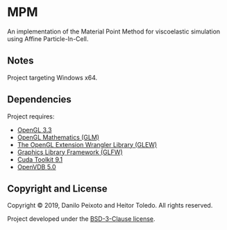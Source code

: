 # MPM
An implementation of the Material Point Method for viscoelastic simulation using Affine Particle-In-Cell.

Notes
-----
Project targeting Windows x64.

Dependencies
------------
Project requires:

* [OpenGL 3.3](https://www.opengl.org)
* [OpenGL Mathematics (GLM)](https://glm.g-truc.net)
* [The OpenGL Extension Wrangler Library (GLEW)](http://glew.sourceforge.net)
* [Graphics Library Framework (GLFW)](https://www.glfw.org)
* [Cuda Toolkit 9.1](https://developer.nvidia.com/cuda-toolkit)
* [OpenVDB 5.0](https://www.openvdb.org)

Copyright and License
---------------------
Copyright &copy; 2019, Danilo Peixoto and Heitor Toledo. All rights reserved.

Project developed under the [BSD-3-Clause license](LICENSE).